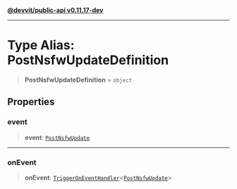 [**@devvit/public-api v0.11.17-dev**](../README.md)

---

# Type Alias: PostNsfwUpdateDefinition

> **PostNsfwUpdateDefinition** = `object`

## Properties

<a id="event"></a>

### event

> **event**: [`PostNsfwUpdate`](PostNsfwUpdate.md)

---

<a id="onevent"></a>

### onEvent

> **onEvent**: [`TriggerOnEventHandler`](TriggerOnEventHandler.md)\<[`PostNsfwUpdate`](../@devvit/namespaces/EventTypes/interfaces/PostNsfwUpdate.md)\>
